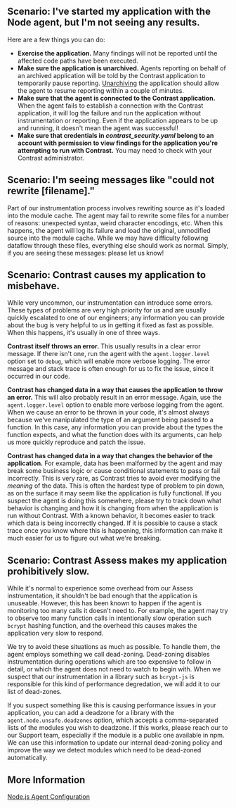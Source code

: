 <!--
title: "Node.js Agent Troubleshooting"
description: "General troubleshooting guide for the Node agent"
tags: "node troubleshooting agent general debug"
-->

## Scenario: I've started my application with the Node agent, but I'm not seeing any results.

Here are a few things you can do:
* **Exercise the application.** Many findings will not be reported until the affected code paths have been executed.
* **Make sure the application is unarchived.** Agents reporting on behalf of an archived application will be told by the Contrast application to temporarily pause reporting. [Unarchiving](user-appsmanage.html#overview) the application should allow the agent to resume reporting within a couple of minutes.
* **Make sure that the agent is connected to the Contrast application.** When the agent fails to establish a connection with the Contrast application, it will log the failure and run the application without instrumentation or reporting. Even if the application appears to be up and running, it doesn't mean the agent was successful!
* **Make sure that credentials in *contrast_security.yaml* belong to an account with permission to view findings for the application you're attempting to run with Contrast.** You may need to check with your Contrast administrator.

## Scenario: I'm seeing messages like "could not rewrite [filename]."

Part of our instrumentation process involves rewriting source as it's loaded into the module cache. The agent may fail to rewrite some files for a number of reasons: unexpected syntax, weird character encodings, etc. When this happens, the agent will log its failure and load the original, unmodified source into the module cache. While we may have difficulty following dataflow through these files, everything else should work as normal. Simply, if you are seeing these messages: please let us know!

## Scenario: Contrast causes my application to misbehave.

While very uncommon, our instrumentation can introduce some errors. These types of problems are very high priority for us and are usually quickly escalated to one of our engineers; any information you can provide about the bug is very helpful to us in getting it fixed as fast as possible. When this happens, it's usually in one of three ways.

**Contrast itself throws an error.** This usually results in a clear error message. If there isn't one, run the agent with the `agent.logger.level` option set to `debug`, which will enable more verbose logging. The error message and stack trace is often enough for us to fix the issue, since it occurred in our code.

**Contrast has changed data in a way that causes the application to throw an error.** This will also probably result in an error message. Again, use the `agent.logger.level` option to enable more verbose logging from the agent. When we cause an error to be thrown in your code, it's almost always because we've manipulated the type of an argument being passed to a function. In this case, any information you can provide about the types the function expects, and what the function does with its arguments, can help us more quickly reproduce and patch the issue.

**Contrast has changed data in a way that changes the behavior of the application.** For example, data has been malformed by the agent and may break some business logic or cause conditional statements to pass or fail incorrectly. This is very rare, as Contrast tries to avoid ever modifying the *meaning* of the data. This is often the hardest type of problem to pin down, as on the surface it may seem like the application is fully functional. If you suspect the agent is doing this somewhere, please try to track down what behavior is changing and how it is changing from when the application is run without Contrast. With a known behavior, it becomes easier to track which data is being incorrectly changed. If it is possible to cause a stack trace once you know where this is happening, this information can make it much easier for us to figure out what we're breaking.

## Scenario: Contrast Assess makes my application prohibitively slow.

While it's normal to experience some overhead from our Assess instrumentation, it shouldn't be bad enough that the application is unuseable.
However, this has been known to happen if the agent is monitoring too many calls it doesn't need to.
For example, the agent may try to observe too many function calls in intentionally slow operation such `bcrypt` hashing function, and the overhead this causes makes the application very slow to respond.

We try to avoid these situations as much as possible.
To handle them, the agent employs something we call dead-zoning. 
Dead-zoning disables instrumentation during operations which are too expensive to follow in detail, or which the agent does not need to watch to begin with.
When we suspect that our instrumentation in a library such as `bcrypt-js` is responsible for this kind of performance degredation, we will add it to our list of dead-zones.

If you suspect something like this is causing performance issues in your application, you can add a deadzone for a library with the `agent.node.unsafe.deadzones` option, which accepts a comma-separated lists of the modules you wish to deadzone.
If this works, please reach our to our Support team, especially if the module is a public one available in npm.
We can use this information to update our internal dead-zoning policy and improve the way we detect modules which need to be dead-zoned automatically.

## More Information

[Node.js Agent Configuration](installation-node.html#node-config)
